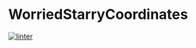 # WorriedStarryCoordinates
[![linter](https://github.com/Enavia/WorriedStarryCoordinates/workflows/linter/badge.svg)](https://github.com/marketplace/actions/super-linter)
